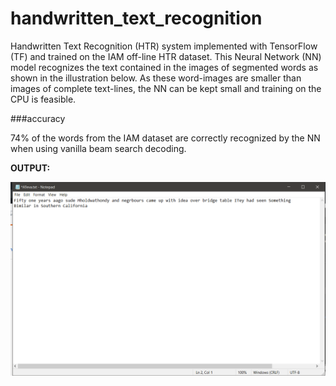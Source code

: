# handwritten_text_recognition

Handwritten Text Recognition (HTR) system implemented with TensorFlow (TF) and trained on the IAM off-line HTR dataset.
This Neural Network (NN) model recognizes the text contained in the images of segmented words as shown in the illustration below.
As these word-images are smaller than images of complete text-lines, the NN can be kept small and training on the CPU is feasible.

###accuracy

74% of the words from the IAM dataset are correctly recognized by the NN when using vanilla beam search decoding.


<b>OUTPUT:</b>


![Screenshot](./doc/1.png)
